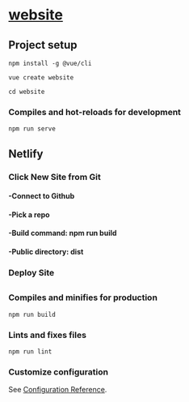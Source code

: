 # [website](https://dazzling-hodgkin-843df5.netlify.app/)

## Project setup

```
npm install -g @vue/cli
```
```
vue create website
```


```
cd website
```

### Compiles and hot-reloads for development
```
npm run serve
```

## Netlify
### Click New Site from Git
#### -Connect to Github
#### -Pick a repo
#### -Build command: npm run build
#### -Public directory: dist
### Deploy Site

## 
### Compiles and minifies for production
```
npm run build
```

### Lints and fixes files
```
npm run lint
```

### Customize configuration
See [Configuration Reference](https://cli.vuejs.org/config/).
